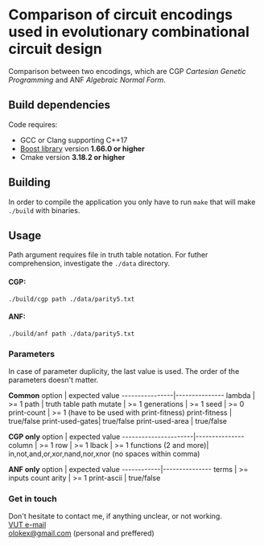 # Comparison of circuit encodings used in evolutionary combinational circuit design
Comparison between two encodings, which are CGP _Cartesian Genetic Programming_ and ANF _Algebraic Normal Form_.

## Build dependencies
Code requires:
* GCC or Clang supporting C++17
* [Boost library](https://www.boost.org/doc/libs/1_66_0/more/getting_started/unix-variants.html) version **1.66.0 or higher**
* Cmake version **3.18.2 or higher**

## Building
In order to compile the application you only have to run `make` that will make `./build` with binaries.

## Usage
Path argument requires file in truth table notation. For futher comprehension, investigate the `./data` directory.
#### CGP:
```
./build/cgp path ./data/parity5.txt
```

#### ANF:
```
./build/anf path ./data/parity5.txt
```

### Parameters
In case of parameter duplicity, the last value is used. The order of the parameters doesn't matter.

**Common**
option          | expected value
----------------|---------------
lambda          | >= 1
path            | truth table path
mutate          | >= 1
generations     | >= 1
seed            | >= 0
print-count     | >= 1 (have to be used with print-fitness)
print-fitness   | true/false
print-used-gates| true/false
print-used-area | true/false

**CGP only**
option                | expected value
----------------------|---------------
column                | >= 1
row                   | >= 1
lback                 | >= 1
functions (2 and more)| in,not,and,or,xor,nand,nor,xnor (no spaces within comma)

**ANF only**
option      | expected value
------------|---------------
terms       | >= inputs count
arity       | >= 1
print-ascii | true/false

### Get in touch
Don't hesitate to contact me, if anything unclear, or not working. <br>
[VUT e-mail](mailto:xsedla1e@fit.vutbr.cz) <br>
[olokex@gmail.com](mailto:olokex@gmail.com) (personal and preffered)
